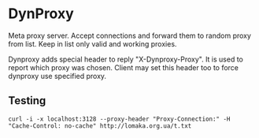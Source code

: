 # DynProxy

Meta proxy server. Accept connections and forward them to random proxy
from list. Keep in list only valid and working proxies.

Dynproxy adds special header to reply "X-Dynproxy-Proxy". It is used to 
report which proxy was chosen. Client may set this header too to force dynproxy
use specified proxy.

## Testing

`curl -i -x localhost:3128 --proxy-header "Proxy-Connection:" -H "Cache-Control: no-cache" http://lomaka.org.ua/t.txt`
